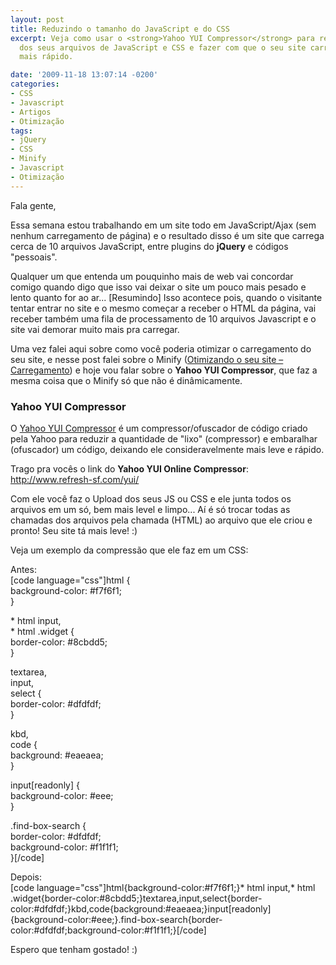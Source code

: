 ```yaml
---
layout: post
title: Reduzindo o tamanho do JavaScript e do CSS
excerpt: Veja como usar o <strong>Yahoo YUI Compressor</strong> para reduzir o tamanho
  dos seus arquivos de JavaScript e CSS e fazer com que o seu site carregue muito
  mais rápido.

date: '2009-11-18 13:07:14 -0200'
categories:
- CSS
- Javascript
- Artigos
- Otimização
tags:
- jQuery
- CSS
- Minify
- Javascript
- Otimização
---
```

<p>Fala gente,</p>
<p>Essa semana estou trabalhando em um site todo em JavaScript/Ajax (sem nenhum carregamento de página) e o resultado disso é um site que carrega cerca de 10 arquivos JavaScript, entre plugins do <strong>jQuery</strong> e códigos "pessoais".</p>
<p>Qualquer um que entenda um pouquinho mais de web vai concordar comigo quando digo que isso vai deixar o site um pouco mais pesado e lento quanto for ao ar... [Resumindo] Isso acontece pois, quando o visitante tentar entrar no site e o mesmo começar a receber o HTML da página, vai receber também uma fila de processamento de 10 arquivos Javascript e o site vai demorar muito mais pra carregar.</p>
<p>Uma vez falei aqui sobre como você poderia otimizar o carregamento do seu site, e nesse post falei sobre o Minify (<a href="http://blog.thiagobelem.net/otimizando-o-seu-site-carregamento/" target="_blank" title="Otimizando o seu site – Carregamento">Otimizando o seu site – Carregamento</a>) e hoje vou falar sobre o <strong>Yahoo YUI Compressor</strong>, que faz a mesma coisa que o Minify só que não é dinâmicamente.</p>
<h3>Yahoo YUI Compressor</h3>
<p>O <a href="http://developer.yahoo.com/yui/compressor/" target="_blank" title="Yahoo YUI Compressor">Yahoo YUI Compressor</a> é um compressor/ofuscador de código criado pela Yahoo para reduzir a quantidade de "lixo" (compressor) e embaralhar (ofuscador) um código, deixando ele consideravelmente mais leve e rápido.</p>
<p>Trago pra vocês o link do <strong>Yahoo YUI Online Compressor</strong>: <a href="http://www.refresh-sf.com/yui/" target="_blank" title="Yahoo YUI Online Compressor">http://www.refresh-sf.com/yui/</a></p>
<p>Com ele você faz o Upload dos seus JS ou CSS e ele junta todos os arquivos em um só, bem mais level e limpo... Aí é só trocar todas as chamadas dos arquivos pela chamada (HTML) ao arquivo que ele criou e pronto! Seu site tá mais leve! :)</p>
<p>Veja um exemplo da compressão que ele faz em um CSS:</p>
<p>Antes:<br />
[code language="css"]html {<br />
	background-color: #f7f6f1;<br />
}</p>
<p>* html input,<br />
* html .widget {<br />
    border-color: #8cbdd5;<br />
}</p>
<p>textarea,<br />
input,<br />
select {<br />
	border-color: #dfdfdf;<br />
}</p>
<p>kbd,<br />
code {<br />
	background: #eaeaea;<br />
}</p>
<p>input[readonly] {<br />
	background-color: #eee;<br />
}</p>
<p>.find-box-search {<br />
	border-color: #dfdfdf;<br />
	background-color: #f1f1f1;<br />
}[/code]</p>
<p>Depois:<br />
[code language="css"]html{background-color:#f7f6f1;}* html input,* html .widget{border-color:#8cbdd5;}textarea,input,select{border-color:#dfdfdf;}kbd,code{background:#eaeaea;}input[readonly]{background-color:#eee;}.find-box-search{border-color:#dfdfdf;background-color:#f1f1f1;}[/code]</p>
<p>Espero que tenham gostado! :)</p>
